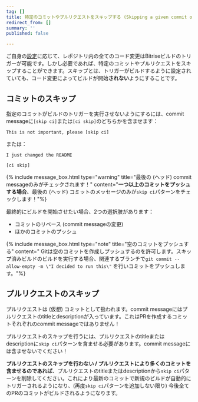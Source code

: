 ```yaml
---
tag: []
title: 特定のコミットやプルリクエストをスキップする (Skipping a given commit or pull request)
redirect_from: []
summary: ''
published: false

---
```

ご自身の[設定](/jp/builds/triggering-builds/triggering-builds/)に応じて、レポジトリ内の全てのコード変更はBitriseビルドのトリガーが可能です。しかし必要であれば、特定のコミットやプルリクエストをスキップすることができます。スキップとは、トリガーがビルドするように設定されていても、コード変更によってビルドが開始**されない**ようにすることです。

## コミットのスキップ

指定のコミットがビルドのトリガーを実行させないようにするには、commit messageに`[skip ci]`または`[ci skip]`のどちらかを含ませます：

    This is not important, please [skip ci]

または：

    I just changed the README
    
    [ci skip]

{% include message_box.html type="warning" title="最後の (ヘッド) commit messageのみがチェックされます！" content="**一つ以上のコミットをプッシュする場合**、最後の (ヘッド) コミットのメッセージのみが`skip ci`パターンをチェックします！"%}

最終的にビルドを開始させたい場合、2つの選択肢があります：

* コミットのリベース (commit messageの変更)
* ほかのコミットのプッシュ

{% include message_box.html type="note" title="空のコミットをプッシュする" content=" Gitは空のコミットを作成しプッシュするのを許可します。スキップ済みビルドのビルドを実行する場合、関連するブランチで`git commit --allow-empty -m \"I decided to run this\"` を行いコミットをプッシュします。"%}

## プルリクエストのスキップ

プルリクエストは (仮想) コミットとして扱われます。commit messageにはプルリクエストのtitleとdescriptionが入っています。これはPRを作成するコミットそれぞれのcommit messageではありません！

プルリクエストのスキップを行うには、プルリクエストのtitleまたはdescriptionに`skip ci`パターンを含ませる必要があります。commit messageには含ませないでください！

**プルリクエストのスキップを行わない / プルリクエストにより多くのコミットを含ませるのであれば**、プルリクエストのtitleまたはdescriptionから`skip ci`パターンを削除してください。これにより最新のコミットで新規のビルドが自動的にトリガーされるようになり、(再度`skip ci`パターンを追加しない限り) 今後全てのPRのコミットがビルドされるようになります。